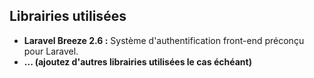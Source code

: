 
## Librairies utilisées

- **Laravel Breeze 2.6 :** Système d'authentification front-end préconçu pour Laravel.
- **... (ajoutez d'autres librairies utilisées le cas échéant)**
